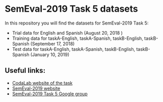 # SemEval-2019 Task 5 datasets #

In this repository you will find the datasets for SemEval-2019 Task 5:

* Trial data for English and Spanish (August 20, 2018 )
* Training data for taskA-English, taskA-Spanish, taskB-English, taskB-Spanish (September 17, 2018)
* Test data for taskA-English, taskA-Spanish, taskB-English, taskB-Spanish (January 10, 2019)

## Useful links: ##
* <a href="" target="_blank">CodaLab website of the task</a>
* <a href="http://alt.qcri.org/semeval2018/index.php?id=tasks" target="_blank">SemEval-2019 website</a>
* <a href="https://groups.google.com/forum/#!forum/semeval2019-task5-hateval" target="_blank">SemEval-2019 Task 5 Google group</a>
